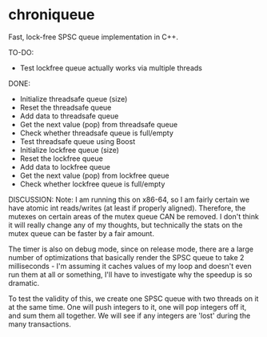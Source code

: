 # chroniqueue

Fast, lock-free SPSC queue implementation in C++. 

TO-DO:
- Test lockfree queue actually works via multiple threads

DONE:
- Initialize threadsafe queue (size)
- Reset the threadsafe queue
- Add data to threadsafe queue
- Get the next value (pop) from threadsafe queue
- Check whether threadsafe queue is full/empty
- Test threadsafe queue using Boost
- Initialize lockfree queue (size)
- Reset the lockfree queue
- Add data to lockfree queue
- Get the next value (pop) from lockfree queue
- Check whether lockfree queue is full/empty

DISCUSSION:
Note: I am running this on x86-64, so I am fairly certain we have atomic
int reads/writes (at least if properly aligned). 
Therefore, the mutexes on certain areas of the mutex
queue CAN be removed. I don't think it will really change any of my thoughts,
but technically the stats on the mutex queue can be faster by a fair amount.

The timer is also on debug mode, since on release mode, there are a large number
of optimizations that basically render the SPSC queue to take 2 milliseconds -
I'm assuming it caches values of my loop and doesn't even run them at all or
something, I'll have to investigate why the speedup is so dramatic.

To test the validity of this, we create one SPSC queue with two threads on it
at the same time. One will push integers to it, one will pop integers off it,
and sum them all together. We will see if any integers are 'lost' during the
many transactions. 